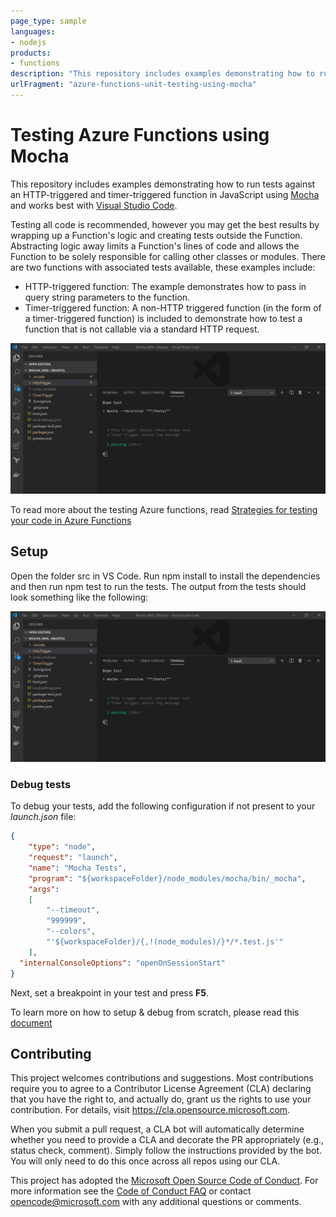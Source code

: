 ```yaml
---
page_type: sample
languages:
- nodejs
products:
- functions
description: "This repository includes examples demonstrating how to run tests against an HTTP-triggered and timer-triggered function in JavaScript using Mocha, chai and Sinon"
urlFragment: "azure-functions-unit-testing-using-mocha"
---
```


# Testing Azure Functions using Mocha


This repository includes examples demonstrating how to run tests against an HTTP-triggered and timer-triggered function in JavaScript using  [Mocha](https://mochajs.org) and works best with [Visual Studio Code](https://code.visualstudio.com/).

Testing all code is recommended, however you may get the best results by wrapping up a Function's logic and creating tests outside the Function. Abstracting logic away limits a Function's lines of code and allows the Function to be solely responsible for calling other classes or modules. There are two functions with associated tests available, these examples include:

* HTTP-triggered function: The example demonstrates how to pass in query string parameters to the function.
* Timer-triggered function: A non-HTTP triggered function (in the form of a timer-triggered function) is included to demonstrate how to test a function that is not callable via a standard HTTP request.

![Testing Azure Functions with JavaScript in VS Code](./media/azure-functions-test-vs-code-mocha.png)

To read more about the testing Azure functions, read [Strategies for testing your code in Azure Functions](https://docs.microsoft.com/azure/azure-functions/functions-test-a-function)


## Setup

Open the folder src in VS Code. Run npm install to install the dependencies and then run npm test to run the tests. The output from the tests should look something like the following:

![Testing Azure Functions with JavaScript in VS Code](./media/azure-functions-test-vs-code-mocha.png)

### Debug tests

To debug your tests, add the following configuration if not present to your *launch.json* file:

```json
{
    "type": "node",
    "request": "launch",
    "name": "Mocha Tests",
    "program": "${workspaceFolder}/node_modules/mocha/bin/_mocha",
    "args": 
    [
        "--timeout",
        "999999",
        "--colors",
        "'${workspaceFolder}/{,!(node_modules)/}*/*.test.js'"
    ],
  "internalConsoleOptions": "openOnSessionStart"
}
```

Next, set a breakpoint in your test and press **F5**.

To learn more on how to setup & debug from scratch, please read this [document](/walkthrough.md)

## Contributing

This project welcomes contributions and suggestions.  Most contributions require you to agree to a
Contributor License Agreement (CLA) declaring that you have the right to, and actually do, grant us
the rights to use your contribution. For details, visit https://cla.opensource.microsoft.com.

When you submit a pull request, a CLA bot will automatically determine whether you need to provide
a CLA and decorate the PR appropriately (e.g., status check, comment). Simply follow the instructions
provided by the bot. You will only need to do this once across all repos using our CLA.

This project has adopted the [Microsoft Open Source Code of Conduct](https://opensource.microsoft.com/codeofconduct/).
For more information see the [Code of Conduct FAQ](https://opensource.microsoft.com/codeofconduct/faq/) or
contact [opencode@microsoft.com](mailto:opencode@microsoft.com) with any additional questions or comments.
